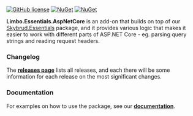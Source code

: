 [![GitHub license](https://img.shields.io/badge/license-MIT-blue.svg)](https://github.com/limbo-works/Limbo.Essentials/blob/v1/main/LICENSE.md) [![NuGet](https://img.shields.io/nuget/vpre/Limbo.Essentials.AspNetCore.svg)](https://www.nuget.org/packages/Limbo.Essentials.AspNetCore) [![NuGet](https://img.shields.io/nuget/dt/Limbo.Essentials.AspNetCore.svg)](https://www.nuget.org/packages/Limbo.Essentials.AspNetCore)

**Limbo.Essentials.AspNetCore** is an add-on that builds on top of our [Skybrud.Essentials](https://github.com/skybrud/Limbo.Essentials) package, and it provides various logic that makes it easier to work with different parts of ASP.NET Core - eg. parsing query strings and reading request headers.

### Changelog

The [**releases page**][Releases] lists all releases, and each there will be some information for each release on the most significant changes.

### Documentation

For examples on how to use the package, see our [**documentation**][Documentation].



[Documentation]: https://packages.limbo.works/0d110ddc
[NuGetPackage]: https://github.com/skybrud/Limbo.Essentials.AspNetCore
[GitHubRelease]: https://github.com/limbo-works/Limbo.Essentials.AspNetCore/releases/latest
[Releases]: https://github.com/limbo-works/Limbo.Essentials.AspNetCore/releases
